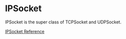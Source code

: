 # IPSocket

IPSocket is the super class of TCPSocket and UDPSocket.

[IPSocket Reference](https://ruby-doc.org/stdlib-2.5.0/libdoc/socket/rdoc/IPSocket.html)